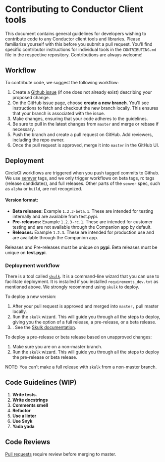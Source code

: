 # Contributing to Conductor Client tools

This document contains general guidelines for developers wishing to contribute code to any Conductor client tools and libraries. Please familiarize yourself with this before you submit a pull request. You'll find specific contributor instructions for individual tools in the `CONTRIBUTING.md` file in the respective repository.
Contributions are always welcome!

## Workflow

To contribute code, we suggest the following workflow:

1. Create a [Github issue](https://github.com/ConductorTechnologies/ciohoudini/issues) (if one does not already exist) describing your proposed change.
2. On the GitHub issue page, choose **create a new branch**. You'll see instructions to fetch and checkout the new branch locally. This ensures that your branch is associated with the issue.
3. Make changes, ensuring that your code adheres to the guidelines.
4. Be sure to pull in the latest changes from `master` and merge or rebase if necessary.
5. Push the branch and create a pull request on GitHub. Add reviewers, including the repo owner. 
6. Once the pull request is approved, merge it into `master` in the GitHub UI.

## Deployment

CircleCI workflows are triggered when you push tagged commits to Github. We use [semver](https://semver.org/) tags, and we only trigger workflows on beta tags, rc tags (release candidates), and full releases. Other parts of the `semver` spec, such as `alpha` or `build`, are not recognized. 

#### Version format:
* **Beta releases:** Example `1.2.3-beta.1`. These are intended for testing internally and are available from test.pypi.
* **Pre-releases:** Example `1.2.3-rc.1`. These are intended for customer testing and are not available through the Companion app by default.
* **Releases:** Example `1.2.3`. These are intended for production use and are available through the Companion app.

Releases and Pre-releases must be unique on **pypi**. Beta releases must be unique on **test.pypi**.

### Deployment workflow

There is a tool called [`skulk`](https://github.com/ConductorTechnologies/skulk). It is a command-line wizard that you can use to facilitate deployment. It is installed if you installed `requirements_dev.txt` as mentioned above. We strongly recommend using `skulk` to deploy.

To deploy a new version:
1. After your pull request is approved and merged into `master,` pull master locally.
2. Run the `skulk` wizard. This will guide you through all the steps to deploy, giving you the option of a full release, a pre-release, or a beta release. 
3. . See the [Skulk documentation](https://github.com/ConductorTechnologies/skulk).

To deploy a pre-release or beta release based on unapproved changes:
1. Make sure you are on a non-master branch.
2. Run the `skulk` wizard. This will guide you through all the steps to deploy the pre-release or beta release.

NOTE: You can't make a full release with `skulk` from a non-master branch.


## Code Guidelines (WIP)

1. **Write tests.** 
2. **Write docstrings** 
3. **Comments smell**
4. **Refactor**
5. **Use a linter**
6. **Use Snyk**
7. **Yada yada**

## Code Reviews

[Pull requests](https://help.github.com/en/github/collaborating-with-issues-and-pull-requests/about-pull-requests) require review before merging to master.
